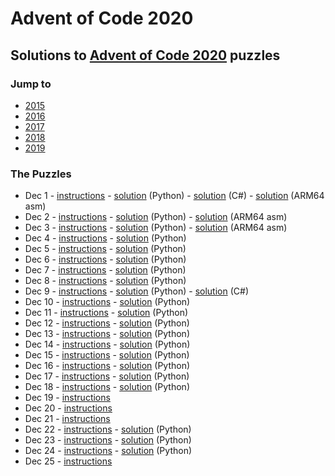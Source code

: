 # Advent of Code 2020

## Solutions to [Advent of Code 2020](https://adventofcode.com/2020/) puzzles

### Jump to
- [2015](https://github.com/SSteve/AdventOfCode/tree/master/Advent2015)
- [2016](https://github.com/SSteve/AdventOfCode/tree/master/Advent2016)
- [2017](https://github.com/SSteve/AdventOfCode/tree/master/Advent2017)
- [2018](https://github.com/SSteve/AdventOfCode/tree/master/Advent2018)
- [2019](https://github.com/SSteve/AdventOfCode/tree/master/Advent2019)

### The Puzzles
- Dec 1 - [instructions](http://adventofcode.com/2020/day/1) - [solution](./1.py) (Python) - [solution](./Day1/Day1/Program.cs) (C#) - [solution](./1.S) (ARM64 asm)
- Dec 2 - [instructions](http://adventofcode.com/2020/day/2) - [solution](./2.py) (Python) - [solution](./2.S) (ARM64 asm)
- Dec 3 - [instructions](http://adventofcode.com/2020/day/3) - [solution](./3.py) (Python) - [solution](./3.S) (ARM64 asm)
- Dec 4 - [instructions](http://adventofcode.com/2020/day/4) - [solution](./4.py) (Python)
- Dec 5 - [instructions](http://adventofcode.com/2020/day/5) - [solution](./5.py) (Python)
- Dec 6 - [instructions](http://adventofcode.com/2020/day/6) - [solution](./6.py) (Python)
- Dec 7 - [instructions](http://adventofcode.com/2020/day/7) - [solution](./7.py) (Python)
- Dec 8 - [instructions](http://adventofcode.com/2020/day/8) - [solution](./8.py) (Python)
- Dec 9 - [instructions](http://adventofcode.com/2020/day/9) - [solution](./9.py) (Python) - [solution](./Day9/Day9/Program.cs) (C#)
- Dec 10 - [instructions](http://adventofcode.com/2020/day/10) - [solution](./10.py) (Python)
- Dec 11 - [instructions](http://adventofcode.com/2020/day/11) - [solution](./11.py) (Python)
- Dec 12 - [instructions](http://adventofcode.com/2020/day/12) - [solution](./12.py) (Python)
- Dec 13 - [instructions](http://adventofcode.com/2020/day/13) - [solution](./13.py) (Python)
- Dec 14 - [instructions](http://adventofcode.com/2020/day/14) - [solution](./14.py) (Python)
- Dec 15 - [instructions](http://adventofcode.com/2020/day/15) - [solution](./15.py) (Python)
- Dec 16 - [instructions](http://adventofcode.com/2020/day/16) - [solution](./16.py) (Python)
- Dec 17 - [instructions](http://adventofcode.com/2020/day/17) - [solution](./17.py) (Python)
- Dec 18 - [instructions](http://adventofcode.com/2020/day/18) - [solution](./18.py) (Python)
- Dec 19 - [instructions](http://adventofcode.com/2020/day/19)
- Dec 20 - [instructions](http://adventofcode.com/2020/day/20)
- Dec 21 - [instructions](http://adventofcode.com/2020/day/21)
- Dec 22 - [instructions](http://adventofcode.com/2020/day/22) - [solution](./22.py) (Python)
- Dec 23 - [instructions](http://adventofcode.com/2020/day/23) - [solution](./23.py) (Python)
- Dec 24 - [instructions](http://adventofcode.com/2020/day/24) - [solution](./24.py) (Python)
- Dec 25 - [instructions](http://adventofcode.com/2020/day/25)
